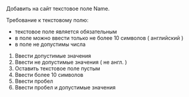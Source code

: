 Добавить на сайт текстовое поле Name.  

Требование к текстовому полю:  
- текстовое поле является обязательным  
- в поле можно ввести только не более 10 символов ( английский ) 
- в поле не допустимы числа

1. Ввести допустимые значения   
2. Ввести не допустимые значения ( не англ. ) 
3. Оставить текстовое поле пустым   
4. Ввести более 10 символов   
5. Ввести пробел   
6. Ввести пробел и допустимые значения  
